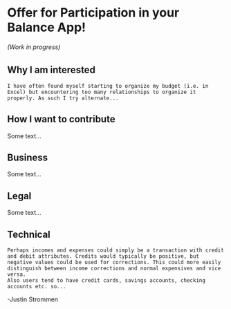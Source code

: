 # Offer for Participation in your Balance App!
###### (Work in progress)

## Why I am interested
    I have often found myself starting to organize my budget (i.e. in Excel) but encountering too many relationships to organize it properly. As such I try alternate...

## How I want to contribute
Some text...

## Business
Some text...

## Legal
Some text...

## Technical
    Perhaps incomes and expenses could simply be a transaction with credit and debit attributes. Credits would typically be positive, but negative values could be used for corrections. This could more easily distinguish between income corrections and normal expensives and vice versa.
    Also users tend to have credit cards, savings accounts, checking accounts etc. so...

-Justin Strommen
